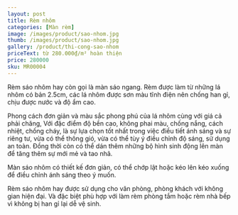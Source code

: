 ```yaml
---
layout: post
title: Rèm nhôm
categories: [Màn rèm]
image: /images/product/sao-nhom.jpg
thumb: /images/product/sao-nhom.jpg
gallery: /product/thi-cong-sao-nhom
priceText: từ 280.000₫/m² hoàn thiện
price: 280000
sku: MR00004
---
```


Rèm sáo nhôm hay còn gọi là màn sáo ngang. Rèm được làm từ những lá nhôm có bản 2.5cm, các lá nhôm được sơn màu tĩnh điện nên chống han gỉ, chịu được nước và độ ẩm cao.

Phong cách đơn giản và màu sắc phong phú của lá nhôm cùng với giá cả phải chăng, Với đặc điểm độ bền cao, không phai màu, chống nắng, cách nhiệt, chống cháy, là sự lựa chọn tốt nhất trong việc điều tiết ánh sáng và sự riêng tư, vừa có thể thông gió, vừa có thể tùy ý điều chỉnh độ sáng, sử dụng an toàn. Đồng thời còn có thể dán thêm những bộ hình sinh động lên màn để tăng thêm sự mới mẻ và tao nhã.

Màn sáo nhôm có thiết kế đơn giản, có thể chớp lật hoặc kéo lên kéo xuống để điều chỉnh ánh sáng theo ý muốn.

Rèm sáo nhôm hay được sử dụng cho văn phòng, phòng khách với không gian hiện đại. Và đặc biệt phù hợp với làm rèm phòng tắm hoặc rèm nhà bếp vì không bị han gỉ lại dễ vệ sinh.

